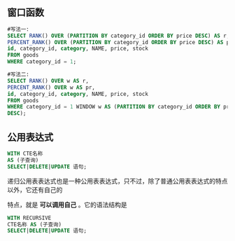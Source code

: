 ## 窗口函数

```sql
#写法一:
SELECT RANK() OVER (PARTITION BY category_id ORDER BY price DESC) AS r, 
PERCENT_RANK() OVER (PARTITION BY category_id ORDER BY price DESC) AS pr, 
id, category_id, category, NAME, price, stock
FROM goods
WHERE category_id = 1;

#写法二:
SELECT RANK() OVER w AS r,
PERCENT_RANK() OVER w AS pr,
id, category_id, category, NAME, price, stock
FROM goods
WHERE category_id = 1 WINDOW w AS (PARTITION BY category_id ORDER BY price
DESC);
```

## 公用表达式

```sql
WITH CTE名称
AS (子查询) 
SELECT|DELETE|UPDATE 语句;
```

递归公用表表达式也是一种公用表表达式，只不过，除了普通公用表表达式的特点以外，它还有自己的

特点，就是 **可以调用自己** 。它的语法结构是

```sql
WITH RECURSIVE
CTE名称 AS (子查询) 
SELECT|DELETE|UPDATE 语句;
```